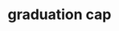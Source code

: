 ---
layout: smileys&emotion
title: graduation cap
emoji: graduation_cap
permalink: 🎓.html
image: assets/img/3moji/graduation_cap.png
---